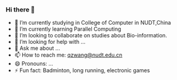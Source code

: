 ### Hi there 👋

<!--
**WangQingzhe/WangQingzhe** is a ✨ _special_ ✨ repository because its `README.md` (this file) appears on your GitHub profile.

Here are some ideas to get you started:
-->
- 🔭 I’m currently studying in College of Computer in NUDT,China
- 🌱 I’m currently learning Parallel Computing
- 👯 I’m looking to collaborate on studies about Bio-information.
- 🤔 I’m looking for help with ...
- 💬 Ask me about ...
- 📫 How to reach me: qzwang@nudt.edu.cn
- 😄 Pronouns: ...
- ⚡ Fun fact: Badminton, long running, electronic games

